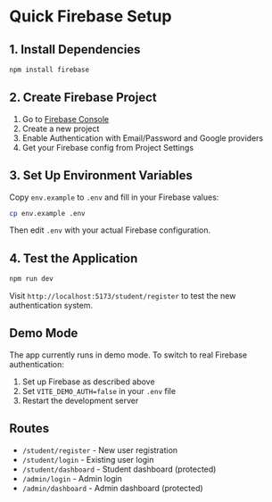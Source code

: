 # Quick Firebase Setup

## 1. Install Dependencies

```bash
npm install firebase
```

## 2. Create Firebase Project

1. Go to [Firebase Console](https://console.firebase.google.com/)
2. Create a new project
3. Enable Authentication with Email/Password and Google providers
4. Get your Firebase config from Project Settings

## 3. Set Up Environment Variables

Copy `env.example` to `.env` and fill in your Firebase values:

```bash
cp env.example .env
```

Then edit `.env` with your actual Firebase configuration.

## 4. Test the Application

```bash
npm run dev
```

Visit `http://localhost:5173/student/register` to test the new authentication system.

## Demo Mode

The app currently runs in demo mode. To switch to real Firebase authentication:

1. Set up Firebase as described above
2. Set `VITE_DEMO_AUTH=false` in your `.env` file
3. Restart the development server

## Routes

- `/student/register` - New user registration
- `/student/login` - Existing user login
- `/student/dashboard` - Student dashboard (protected)
- `/admin/login` - Admin login
- `/admin/dashboard` - Admin dashboard (protected)
